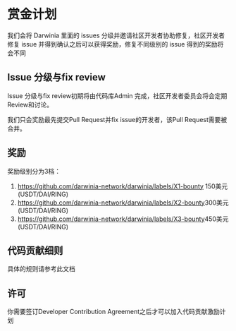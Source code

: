 # 赏金计划

我们会将 Darwinia 里面的 issues 分级并邀请社区开发者协助修复，社区开发者修复 issue 并得到确认之后可以获得奖励，修复不同级别的 issue 得到的奖励将会不同

## Issue 分级与fix review

Issue 分级与fix review初期将由代码库Admin 完成，社区开发者委员会将会定期Review和讨论。

我们只会奖励最先提交Pull Request并fix issue的开发者，该Pull Request需要被合并。

## 奖励

奖励级别分为3档：

1. https://github.com/darwinia-network/darwinia/labels/X1-bounty 150美元 (USDT/DAI/RING)
2. https://github.com/darwinia-network/darwinia/labels/X2-bounty​ 300美元 (USDT/DAI/RING)
3. https://github.com/darwinia-network/darwinia/labels/X3-bounty​ 450美元 (USDT/DAI/RING)

## 代码贡献细则

具体的规则请参考此文档

## 许可

你需要签订Developer Contribution Agreement之后才可以加入代码贡献激励计划
